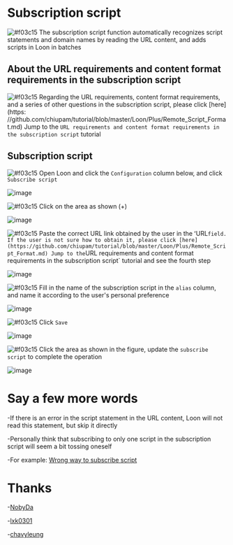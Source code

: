 # Subscription script

![#f03c15](https://placehold.it/15/f03c15/000000?text=+) The subscription script function automatically recognizes script statements and domain names by reading the URL content, and adds scripts in Loon in batches

## About the URL requirements and content format requirements in the subscription script

![#f03c15](https://placehold.it/15/f03c15/000000?text=+) Regarding the URL requirements, content format requirements, and a series of other questions in the subscription script, please click [here](https: //github.com/chiupam/tutorial/blob/master/Loon/Plus/Remote_Script_Format.md) Jump to the `URL requirements and content format requirements in the subscription script` tutorial

## Subscription script

![#f03c15](https://placehold.it/15/f03c15/000000?text=+) Open Loon and click the `Configuration` column below, and click `Subscribe script`

![image](https://raw.githubusercontent.com/chiupam/tutorial-image/master/Loon/Plus/Remote_Script.jpg)

![#f03c15](https://placehold.it/15/f03c15/000000?text=+) Click on the area as shown (+)

![image](https://raw.githubusercontent.com/chiupam/tutorial-image/master/Loon/Plus/Remote_Script_1.jpg)

![#f03c15](https://placehold.it/15/f03c15/000000?text=+) Paste the correct URL link obtained by the user in the ʻURL` field. If the user is not sure how to obtain it, please click [here] (https://github.com/chiupam/tutorial/blob/master/Loon/Plus/Remote_Script_Format.md) Jump to the `URL requirements and content format requirements in the subscription script` tutorial and see the fourth step

![image](https://raw.githubusercontent.com/chiupam/tutorial-image/master/Loon/Plus/Remote_Script_2.jpg)

![#f03c15](https://placehold.it/15/f03c15/000000?text=+) Fill in the name of the subscription script in the `alias` column, and name it according to the user's personal preference

![image](https://raw.githubusercontent.com/chiupam/tutorial-image/master/Loon/Plus/Remote_Script_3.jpg)

![#f03c15](https://placehold.it/15/f03c15/000000?text=+) Click `Save`

![image](https://raw.githubusercontent.com/chiupam/tutorial-image/master/Loon/Plus/Remote_Script_4.jpg)

![#f03c15](https://placehold.it/15/f03c15/000000?text=+) Click the area as shown in the figure, update the `subscribe script` to complete the operation

![image](https://raw.githubusercontent.com/chiupam/tutorial-image/master/Loon/Plus/Remote_Script_5.jpg)

# Say a few more words

-If there is an error in the script statement in the URL content, Loon will not read this statement, but skip it directly

-Personally think that subscribing to only one script in the subscription script will seem a bit tossing oneself

  -For example: [Wrong way to subscribe script](https://t.me/Loon0x00/350684)
  
# Thanks

-[NobyDa](https://github.com/NobyDa/Script/blob/master/JD-DailyBonus/JD_DailyBonus.js)

-[lxk0301](https://github.com/lxk0301/scripts/blob/master/jd_fruit.js)

-[chavyleung](https://github.com/chavyleung/scripts/tree/master/wmmeituan)